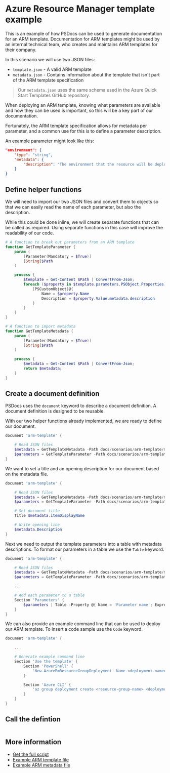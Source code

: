 # Azure Resource Manager template example

This is an example of how PSDocs can be used to generate documentation for an ARM template. Documentation for ARM templates might be used by an internal technical team, who creates and maintains ARM templates for their company.

In this scenario we will use two JSON files:

- `template.json` - A valid ARM template
- `metadata.json` - Contains information about the template that isn't part of the ARM template specification

> Our `metadata.json` uses the same schema used in the Azure Quick Start Templates GitHub repository.

When deploying an ARM template, knowing what parameters are available and how they can be used is important, so this will be a key part of our documentation.

Fortunately, the ARM template specification allows for metadata per parameter, and a common use for this is to define a parameter description.

An example parameter might look like this:

```json
"environment": {
    "type": "string",
    "metadata": {
        "description": "The environment that the resource will be deployed to. Either production or internal."
    }
}
```

## Define helper functions

We will need to import our two JSON files and convert them to objects so that we can easily read the name of each parameter, but also the description.

While this could be done inline, we will create separate functions that can be called as required. Using separate functions in this case will improve the readability of our code.

```powershell
# A function to break out parameters from an ARM template
function GetTemplateParameter {
    param (
        [Parameter(Mandatory = $True)]
        [String]$Path
    )

    process {
        $template = Get-Content $Path | ConvertFrom-Json;
        foreach ($property in $template.parameters.PSObject.Properties) {
            [PSCustomObject]@{
                Name = $property.Name
                Description = $property.Value.metadata.description
            }
        }
    }
}

# A function to import metadata
function GetTemplateMetadata {
    param (
        [Parameter(Mandatory = $True)]
        [String]$Path
    )

    process {
        $metadata = Get-Content $Path | ConvertFrom-Json;
        return $metadata;
    }
}
```

## Create a document definition

PSDocs uses the `document` keyword to describe a document definition. A document definition is designed to be reusable.

With our two helper functions already implemented, we are ready to define our document.

```powershell
document 'arm-template' {

    # Read JSON files
    $metadata = GetTemplateMetadata -Path docs/scenarios/arm-template/metadata.json;
    $parameters = GetTemplateParameter -Path docs/scenarios/arm-template/template.json;
}
```

We want to set a title and an opening description for our document based on the metadata file.

```powershell
document 'arm-template' {

    # Read JSON files
    $metadata = GetTemplateMetadata -Path docs/scenarios/arm-template/metadata.json;
    $parameters = GetTemplateParameter -Path docs/scenarios/arm-template/template.json;

    # Set document title
    Title $metadata.itemDisplayName

    # Write opening line
    $metadata.Description
}
```

Next we need to output the template parameters into a table with metadata descriptions. To format our parameters in a table we use the `Table` keyword.

```powershell
document 'arm-template' {

    # Read JSON files
    $metadata = GetTemplateMetadata -Path docs/scenarios/arm-template/metadata.json;
    $parameters = GetTemplateParameter -Path docs/scenarios/arm-template/template.json;

    ...

    # Add each parameter to a table
    Section 'Parameters' {
        $parameters | Table -Property @{ Name = 'Parameter name'; Expression = { $_.Name }},Description
    }
}
```

We can also provide an example command line that can be used to deploy our ARM template. To insert a code sample use the `Code` keyword.

```powershell
document 'arm-template' {

    ...

    # Generate example command line
    Section 'Use the template' {
        Section 'PowerShell' {
            'New-AzureRmResourceGroupDeployment -Name <deployment-name> -ResourceGroupName <resource-group-name> -TemplateFile <path-to-template>' | Code powershell
        }

        Section 'Azure CLI' {
            'az group deployment create <resource-group-name> <deployment-name> --template-file <path-to-template>' | Code text
        }
    }
}
```

## Call the defintion

```powershell

```

## More information

- [Get the full script](arm-template.doc.ps1)
- [Example ARM template file](template.json)
- [Example ARM metadata file](metadata.json)
